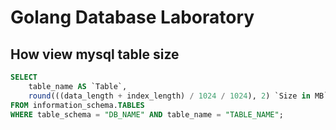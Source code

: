 # Golang Database Laboratory

## How view mysql table size

```sql
SELECT 
    table_name AS `Table`, 
    round(((data_length + index_length) / 1024 / 1024), 2) `Size in MB` 
FROM information_schema.TABLES 
WHERE table_schema = "DB_NAME" AND table_name = "TABLE_NAME";
```